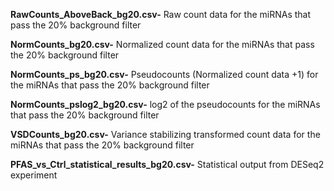 
**RawCounts_AboveBack_bg20.csv-** Raw count data for the miRNAs that pass the 20% background filter

**NormCounts_bg20.csv-** Normalized count data for the miRNAs that pass the 20% background filter

**NormCounts_ps_bg20.csv-** Pseudocounts (Normalized count data +1) for the miRNAs that pass the 20% background filter

**NormCounts_pslog2_bg20.csv-** log2 of the pseudocounts for the miRNAs that pass the 20% background filter

**VSDCounts_bg20.csv-** Variance stabilizing transformed count data for the miRNAs that pass the 20% background filter

**PFAS_vs_Ctrl_statistical_results_bg20.csv-** Statistical output from DESeq2 experiment 
